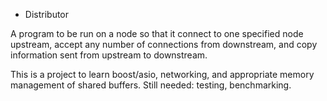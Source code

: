 * Distributor

A program to be run on a node so that it connect to one specified node upstream, 
accept any number of connections from downstream, and copy information sent from 
upstream to downstream.

This is a project to learn boost/asio, networking, and appropriate memory
management of shared buffers. Still needed: testing, benchmarking.
